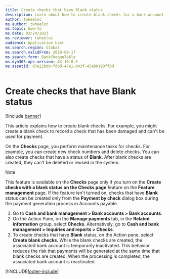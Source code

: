 ```yaml
---
title: Create checks that have Blank status 
description: Learn about how to create blank checks for a bank account, including a step-by-step process that details creating a blank check, which can't be deleted or reused.
author: twheeloc
ms.author: twheeloc
ms.topic: how-to
ms.date: 03/24/2023
ms.reviewer: twheeloc
audience: Application User
ms.search.region: Global
ms.search.validFrom: 2019-09-17
ms.search.form: BankChequeTable
ms.dyn365.ops.version: AX 10.0.5
ms.assetid: d7e22bd8-fd0d-47e1-843f-45ab0193ff8d
---
```


# Create checks that have Blank status

[!include [banner](../includes/banner.md)]

This article explains how to create blank checks. For example, you might create a blank check to record a check that has been damaged and can't be used for payment.

On the **Checks** page, you perform maintenance tasks for checks. For example, you can create new check numbers and delete checks. You can also create checks that have a status of **Blank**. After blank checks are created, they can't be deleted or reused in the system.

> [!NOTE]
> This feature is available on the **Checks** page only if you turn on the **Create checks with a blank status on the Checks page** feature on the **Feature management** page. If the feature isn't turned on, checks that have **Blank** status can be created only from the **Payment by check** dialog box during the payment generation process in Accounts payable.

1. Go to **Cash and bank management \> Bank accounts \> Bank accounts**. 
2. On the Action Pane, on the **Manage payments** tab, in the **Related information** group, select **Checks**. Alternatively, go to **Cash and bank management \> Inquiries and reports \> Checks**.
3. To create checks that have **Blank** status, on the Action pane, select **Create blank checks**. While the blank checks are created, the associated bank account is temporarily inactivated. This behavior reduces the risk that payments will be generated at the same time that blank checks are created. When the processing is completed, the associated bank account is reactivated.


[!INCLUDE[footer-include](../../includes/footer-banner.md)]
